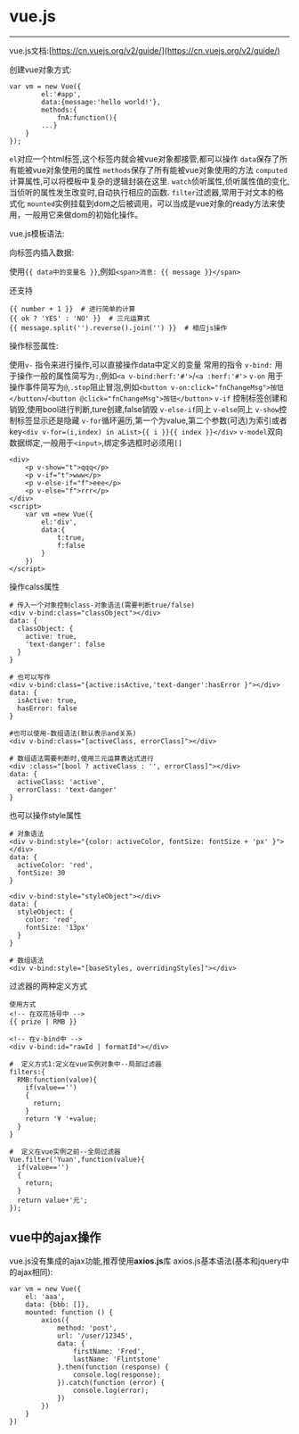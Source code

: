 # vue.js #

----------
vue.js文档:[https://cn.vuejs.org/v2/guide/](https://cn.vuejs.org/v2/guide/)

创建vue对象方式:
```
var vm = new Vue({
        el:'#app',
        data:{message:'hello world!'},
        methods:{
            fnA:function(){
        ...}
    }
});
```
`el`对应一个html标签,这个标签内就会被vue对象都接管,都可以操作
`data`保存了所有能被vue对象使用的属性
`methods`保存了所有能被vue对象使用的方法
`computed`计算属性,可以将模板中复杂的逻辑封装在这里.
`watch`侦听属性,侦听属性值的变化,当侦听的属性发生改变时,自动执行相应的函数.
`filter`过滤器,常用于对文本的格式化
`mounted`实例挂载到dom之后被调用，可以当成是vue对象的ready方法来使用，一般用它来做dom的初始化操作。


vue.js模板语法:

向标签内插入数据:

使用`{{ data中的变量名 }}`,例如`<span>消息: {{ message }}</span>`

还支持
```
{{ number + 1 }}  # 进行简单的计算
{{ ok ? 'YES' : 'NO' }}  # 三元运算式
{{ message.split('').reverse().join('') }}  # 相应js操作
```

操作标签属性:

使用`v-` 指令来进行操作,可以直接操作data中定义的变量
常用的指令
`v-bind:` 用于操作一般的属性简写为`:`,例如`<a v-bind:herf:'#'>`/`<a :herf:'#'>`
`v-on` 用于操作事件简写为`@`,`.stop`阻止冒泡,例如`<button v-on:click="fnChangeMsg">按钮</button>`/`<button @click="fnChangeMsg">按钮</button>`
`v-if` 控制标签创建和销毁,使用bool进行判断,ture创建,false销毁
`v-else-if`同上
`v-else`同上
`v-show`控制标签显示还是隐藏
`v-for`循环遍历,第一个为value,第二个参数(可选)为索引或者key`<div v-for=(i,index) in aList>{{ i }}{{ index }}</div>`
`v-model`双向数据绑定,一般用于`<input>`,绑定多选框时必须用`[]`

```
<div>
	<p v-show="t">qqq</p>
	<p v-if="t">www</p>
	<p v-else-if="f">eee</p>
	<p v-else="f">rrr</p>
</div>
<script>
	var	vm =new Vue({
		el:'div',
		data:{
			t:true,
			f:false
		}
	})
</script>
```



操作calss属性
```
# 传入一个对象控制class-对象语法(需要判断true/false)
<div v-bind:class="classObject"></div>
data: {
  classObject: {
    active: true,
    'text-danger': false
  }
}

# 也可以写作
<div v-bind:class="{active:isActive,'text-danger':hasError }"></div>
data: {
  isActive: true,
  hasError: false
}

#也可以使用-数组语法(默认表示and关系)
<div v-bind:class="[activeClass, errorClass]"></div>

# 数组语法需要判断时,使用三元运算表达式进行
<div :class="[bool ? activeClass : '', errorClass]"></div>
data: {
  activeClass: 'active',
  errorClass: 'text-danger'
}

````

也可以操作style属性
```
# 对象语法
<div v-bind:style="{color: activeColor, fontSize: fontSize + 'px' }"></div>
data: {
  activeColor: 'red',
  fontSize: 30
}

<div v-bind:style="styleObject"></div>
data: {
  styleObject: {
    color: 'red',
    fontSize: '13px'
  }
}

# 数组语法
<div v-bind:style="[baseStyles, overridingStyles]"></div>
```

过滤器的两种定义方式

```
使用方式
<!-- 在双花括号中 -->
{{ prize | RMB }}

<!-- 在v-bind中 -->
<div v-bind:id="rawId | formatId"></div>

#  定义方式1:定义在vue实例对象中--局部过滤器
filters:{
  RMB:function(value){
    if(value=='')
    {
      return;
    }
    return '¥ '+value;
  }
}

#  定义在vue实例之前--全局过滤器
Vue.filter('Yuan',function(value){
  if(value=='')
  {
    return;
  }
  return value+'元';
});

```

## vue中的ajax操作 ##
vue.js没有集成的ajax功能,推荐使用**axios.js**库
axios.js基本语法(基本和jquery中的ajax相同):
```
var vm = new Vue({
	el: 'aaa',
	data: {bbb: []},
	mounted: function () {
		axios({
			method: 'post',
			url: '/user/12345',
			data: {
				firstName: 'Fred',
				lastName: 'Flintstone'
			}.then(function (response) {
				console.log(response);
			}).catch(function (error) {
				console.log(error);
			})
		})
	}
})
```